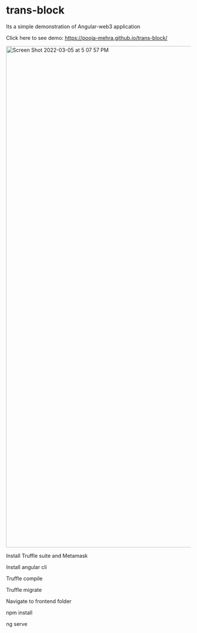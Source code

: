 # trans-block 
Its a simple demonstration of Angular-web3 application

Click here to see demo: https://pooja-mehra.github.io/trans-block/

<img width="1366" alt="Screen Shot 2022-03-05 at 5 07 57 PM" src="https://user-images.githubusercontent.com/5422785/156958960-b1b5fe70-801d-48fb-8e41-6749da7c345d.png">

Install Truffle suite and Metamask

Install angular cli

Truffle compile

Truffle migrate

Navigate to frontend folder

npm install

ng serve
